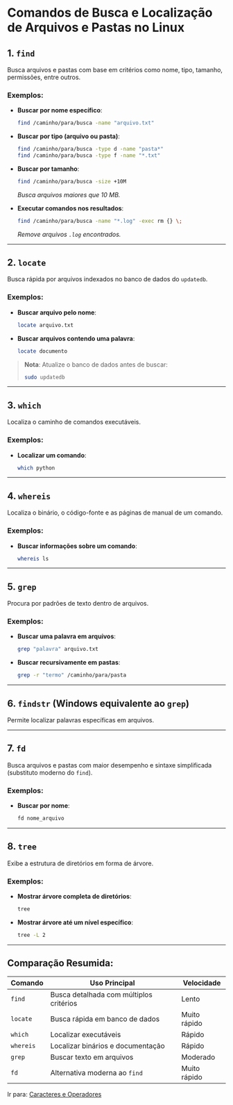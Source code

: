 # Comandos de Busca e Localização de Arquivos e Pastas no Linux

## 1. `find`
Busca arquivos e pastas com base em critérios como nome, tipo, tamanho, permissões, entre outros.

### Exemplos:
- **Buscar por nome específico**:
  ```bash
  find /caminho/para/busca -name "arquivo.txt"
  ```
- **Buscar por tipo (arquivo ou pasta)**:
  ```bash
  find /caminho/para/busca -type d -name "pasta*"
  find /caminho/para/busca -type f -name "*.txt"
  ```
- **Buscar por tamanho**:
  ```bash
  find /caminho/para/busca -size +10M
  ```
  *Busca arquivos maiores que 10 MB.*

- **Executar comandos nos resultados**:
  ```bash
  find /caminho/para/busca -name "*.log" -exec rm {} \;
  ```
  *Remove arquivos `.log` encontrados.*

---

## 2. `locate`
Busca rápida por arquivos indexados no banco de dados do `updatedb`.

### Exemplos:
- **Buscar arquivo pelo nome**:
  ```bash
  locate arquivo.txt
  ```
- **Buscar arquivos contendo uma palavra**:
  ```bash
  locate documento
  ```

> **Nota**: Atualize o banco de dados antes de buscar:
> ```bash
> sudo updatedb
> ```

---

## 3. `which`
Localiza o caminho de comandos executáveis.

### Exemplos:
- **Localizar um comando**:
  ```bash
  which python
  ```

---

## 4. `whereis`
Localiza o binário, o código-fonte e as páginas de manual de um comando.

### Exemplos:
- **Buscar informações sobre um comando**:
  ```bash
  whereis ls
  ```

---

## 5. `grep`
Procura por padrões de texto dentro de arquivos.

### Exemplos:
- **Buscar uma palavra em arquivos**:
  ```bash
  grep "palavra" arquivo.txt
  ```
- **Buscar recursivamente em pastas**:
  ```bash
  grep -r "termo" /caminho/para/pasta
  ```

---

## 6. `findstr` (Windows equivalente ao `grep`)
Permite localizar palavras específicas em arquivos.

---

## 7. `fd`
Busca arquivos e pastas com maior desempenho e sintaxe simplificada (substituto moderno do `find`).

### Exemplos:
- **Buscar por nome**:
  ```bash
  fd nome_arquivo
  ```

---

## 8. `tree`
Exibe a estrutura de diretórios em forma de árvore.

### Exemplos:
- **Mostrar árvore completa de diretórios**:
  ```bash
  tree
  ```
- **Mostrar árvore até um nível específico**:
  ```bash
  tree -L 2
  ```

---

## Comparação Resumida:
| Comando  | Uso Principal                           | Velocidade         |
|----------|-----------------------------------------|--------------------|
| `find`   | Busca detalhada com múltiplos critérios | Lento              |
| `locate` | Busca rápida em banco de dados          | Muito rápido       |
| `which`  | Localizar executáveis                  | Rápido             |
| `whereis`| Localizar binários e documentação       | Rápido             |
| `grep`   | Buscar texto em arquivos               | Moderado           |
| `fd`     | Alternativa moderna ao `find`          | Muito rápido       |


Ir para: [Caracteres e Operadores](5_Caracteres_e_operadores.md)
